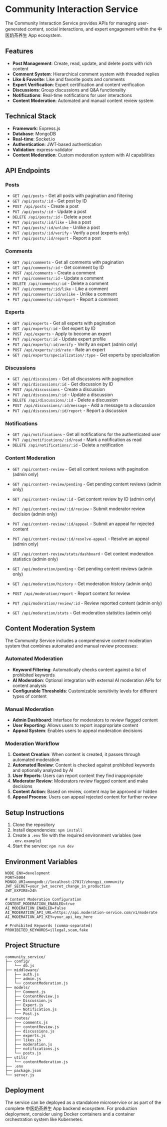 # Community Interaction Service

The Community Interaction Service provides APIs for managing user-generated content, social interactions, and expert engagement within the 中医奶茶养生 App ecosystem.

## Features

- **Post Management**: Create, read, update, and delete posts with rich content
- **Comment System**: Hierarchical comment system with threaded replies
- **Like & Favorite**: Like and favorite posts and comments
- **Expert Verification**: Expert certification and content verification
- **Discussions**: Group discussions and Q&A functionality
- **Notifications**: Real-time notifications for user interactions
- **Content Moderation**: Automated and manual content review system

## Technical Stack

- **Framework**: Express.js
- **Database**: MongoDB
- **Real-time**: Socket.io
- **Authentication**: JWT-based authentication
- **Validation**: express-validator
- **Content Moderation**: Custom moderation system with AI capabilities

## API Endpoints

### Posts

- `GET /api/posts` - Get all posts with pagination and filtering
- `GET /api/posts/:id` - Get post by ID
- `POST /api/posts` - Create a post
- `PUT /api/posts/:id` - Update a post
- `DELETE /api/posts/:id` - Delete a post
- `PUT /api/posts/:id/like` - Like a post
- `PUT /api/posts/:id/unlike` - Unlike a post
- `PUT /api/posts/:id/verify` - Verify a post (experts only)
- `PUT /api/posts/:id/report` - Report a post

### Comments

- `GET /api/comments` - Get all comments with pagination
- `GET /api/comments/:id` - Get comment by ID
- `POST /api/comments` - Create a comment
- `PUT /api/comments/:id` - Update a comment
- `DELETE /api/comments/:id` - Delete a comment
- `PUT /api/comments/:id/like` - Like a comment
- `PUT /api/comments/:id/unlike` - Unlike a comment
- `PUT /api/comments/:id/report` - Report a comment

### Experts

- `GET /api/experts` - Get all experts with pagination
- `GET /api/experts/:id` - Get expert by ID
- `POST /api/experts` - Apply to become an expert
- `PUT /api/experts/:id` - Update expert profile
- `PUT /api/experts/:id/verify` - Verify an expert (admin only)
- `POST /api/experts/:id/rate` - Rate an expert
- `GET /api/experts/specialization/:type` - Get experts by specialization

### Discussions

- `GET /api/discussions` - Get all discussions with pagination
- `GET /api/discussions/:id` - Get discussion by ID
- `POST /api/discussions` - Create a discussion
- `PUT /api/discussions/:id` - Update a discussion
- `DELETE /api/discussions/:id` - Delete a discussion
- `POST /api/discussions/:id/message` - Add a message to a discussion
- `PUT /api/discussions/:id/report` - Report a discussion

### Notifications

- `GET /api/notifications` - Get all notifications for the authenticated user
- `PUT /api/notifications/:id/read` - Mark a notification as read
- `DELETE /api/notifications/:id` - Delete a notification

### Content Moderation

- `GET /api/content-review` - Get all content reviews with pagination (admin only)
- `GET /api/content-review/pending` - Get pending content reviews (admin only)
- `GET /api/content-review/:id` - Get content review by ID (admin only)
- `PUT /api/content-review/:id/review` - Submit moderator review decision (admin only)
- `PUT /api/content-review/:id/appeal` - Submit an appeal for rejected content
- `PUT /api/content-review/:id/resolve-appeal` - Resolve an appeal (admin only)
- `GET /api/content-review/stats/dashboard` - Get content moderation statistics (admin only)

- `GET /api/moderation/pending` - Get pending content reviews (admin only)
- `GET /api/moderation/history` - Get moderation history (admin only)
- `POST /api/moderation/report` - Report content for review
- `PUT /api/moderation/review/:id` - Review reported content (admin only)
- `GET /api/moderation/stats` - Get moderation statistics (admin only)

## Content Moderation System

The Community Service includes a comprehensive content moderation system that combines automated and manual review processes:

### Automated Moderation

- **Keyword Filtering**: Automatically checks content against a list of prohibited keywords
- **AI Moderation**: Optional integration with external AI moderation APIs for content analysis
- **Configurable Thresholds**: Customizable sensitivity levels for different types of content

### Manual Moderation

- **Admin Dashboard**: Interface for moderators to review flagged content
- **User Reporting**: Allows users to report inappropriate content
- **Appeal System**: Enables users to appeal moderation decisions

### Moderation Workflow

1. **Content Creation**: When content is created, it passes through automated moderation
2. **Automated Review**: Content is checked against prohibited keywords and optionally analyzed by AI
3. **User Reports**: Users can report content they find inappropriate
4. **Moderator Review**: Moderators review flagged content and make decisions
5. **Content Action**: Based on review, content may be approved or hidden
6. **Appeal Process**: Users can appeal rejected content for further review

## Setup Instructions

1. Clone the repository
2. Install dependencies: `npm install`
3. Create a `.env` file with the required environment variables (see `.env.example`)
4. Start the service: `npm run dev`

## Environment Variables

```
NODE_ENV=development
PORT=5004
MONGO_URI=mongodb://localhost:27017/zhongyi_community
JWT_SECRET=your_jwt_secret_change_in_production
JWT_EXPIRE=24h

# Content Moderation Configuration
CONTENT_MODERATION_ENABLED=true
AI_MODERATION_ENABLED=false
AI_MODERATION_API_URL=https://api.moderation-service.com/v1/moderate
AI_MODERATION_API_KEY=your_api_key_here

# Prohibited Keywords (comma-separated)
PROHIBITED_KEYWORDS=illegal,scam,fake
```

## Project Structure

```
community_service/
├── config/
│   └── db.js
├── middleware/
│   ├── auth.js
│   ├── admin.js
│   └── contentModeration.js
├── models/
│   ├── Comment.js
│   ├── ContentReview.js
│   ├── Discussion.js
│   ├── Expert.js
│   ├── Notification.js
│   └── Post.js
├── routes/
│   ├── comments.js
│   ├── contentReview.js
│   ├── discussions.js
│   ├── experts.js
│   ├── likes.js
│   ├── moderation.js
│   ├── notifications.js
│   └── posts.js
├── utils/
│   └── contentModeration.js
├── .env
├── package.json
└── server.js
```

## Deployment

The service can be deployed as a standalone microservice or as part of the complete 中医奶茶养生 App backend ecosystem. For production deployment, consider using Docker containers and a container orchestration system like Kubernetes. 